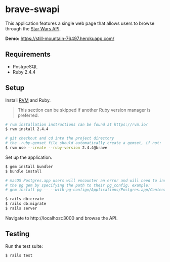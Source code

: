 # brave-swapi

This application features a single web page that allows users to browse through the [Star Wars API](https://swapi.co/).

**Demo:** https://still-mountain-76497.herokuapp.com/

## Requirements

* PostgreSQL
* Ruby 2.4.4

## Setup

Install [RVM](https://rvm.io/) and Ruby.

> This section can be skipped if another Ruby version manager is preferred.

```bash
# rvm installation instructions can be found at https://rvm.io/
$ rvm install 2.4.4

# git checkout and cd into the project directory
# the .ruby-gemset file should automatically create a gemset, if not:
$ rvm use --create --ruby-version 2.4.4@brave
```

Set up the application.

```bash
$ gem install bundler
$ bundle install

# macOS Postgres.app users will encounter an error and will need to install 
# the pg gem by specifying the path to their pg_config. example:
# gem install pg -- --with-pg-config=/Applications/Postgres.app/Contents/Versions/9.6/bin/pg_config

$ rails db:create
$ rails db:migrate
$ rails server
```

Navigate to http://localhost:3000 and browse the API.

## Testing

Run the test suite:

```bash
$ rails test
```
